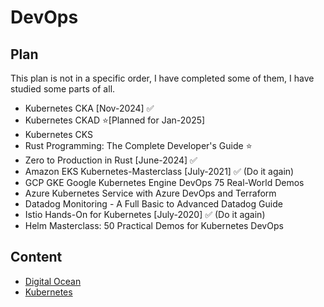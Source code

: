 # DevOps

## Plan

This plan is not in a specific order, I have completed some of them, I have studied some parts of all.

- Kubernetes CKA [Nov-2024] ✅
- Kubernetes CKAD ⭐[Planned for Jan-2025]
- Kubernetes CKS
- Rust Programming: The Complete Developer's Guide ⭐
- Zero to Production in Rust [June-2024] ✅
- Amazon EKS Kubernetes-Masterclass [July-2021] ✅ (Do it again)
- GCP GKE Google Kubernetes Engine DevOps 75 Real-World Demos
- Azure Kubernetes Service with Azure DevOps and Terraform
- Datadog Monitoring - A Full Basic to Advanced Datadog Guide
- Istio Hands-On for Kubernetes [July-2020] ✅ (Do it again)
- Helm Masterclass: 50 Practical Demos for Kubernetes DevOps

## Content

- [Digital Ocean](digitalocean/kubernetes.md)
- [Kubernetes](kubernetes/plan.md)